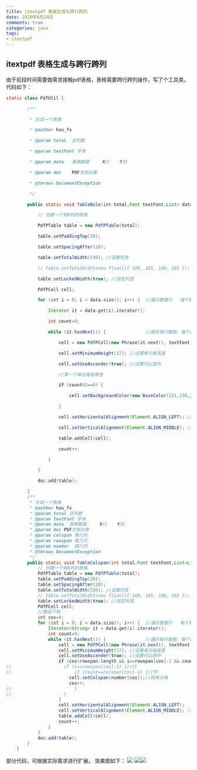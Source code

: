 ```yaml
---
title: itextpdf 表格生成与跨行跨列
date: 2020年6月24日
comments: true
categories: java
tags:
- itextpdf
---
```



## itextpdf 表格生成与跨行跨列


由于前段时间需要做需求接触pdf表格，表格需要跨行跨列操作，写了个工具类，代码如下：

```java
static class PdfUtil {

        /**

         * 生成一个表格

         * @author hou_fx

         * @param total  总列数

         * @param textFont 字体

         * @param data   表格数据     X行    Y列

         * @param doc    PDF文档对象

         * @throws DocumentException

         */

        public static void TableBule(int total,Font textFont,List> data,Document doc) throws DocumentException{

            // 创建一个有N列的表格

            PdfPTable table = new PdfPTable(total);

            table.setPaddingTop(20);

            table.setSpacingAfter(20);

            table.setTotalWidth(530); //设置列宽

            // table.setTotalWidth(new float[]{ 100, 165, 100, 165 }); //设置列宽

            table.setLockedWidth(true); //锁定列宽

            PdfPCell cell;

            for (int i = 0; i < data.size(); i++) {  //遍历数据行   每个数据行都是一个list

                Iterator it = data.get(i).iterator();

                int count=0;

                while (it.hasNext()) {               //遍历每行数据，每个数据都是一个单元格

                    cell = new PdfPCell(new Phrase(it.next(), textFont));

                    cell.setMinimumHeight(17); //设置单元格高度

                    cell.setUseAscender(true); //设置可以居中

                    //第一个单元格背景色

                    if (count%2==0) {

                        cell.setBackgroundColor(new BaseColor(231,230,230));

                    }

                    cell.setHorizontalAlignment(Element.ALIGN_LEFT); //左对齐

                    cell.setVerticalAlignment(Element.ALIGN_MIDDLE); //设置垂直居中

                    table.addCell(cell);

                    count++;

                }

            }

            doc.add(table);

        }
        /**
         * 生成一个表格
         * @author hou_fx
         * @param total 总列数
         * @param textFont 字体
         * @param data  表格数据     X行    Y列
         * @param doc PDF文档对象
         * @param colspan 第几列
         * @param rowspan 第几行
         * @param number  跨几列
         * @throws DocumentException
         */
        public static void TableColspan(int total,Font textFont,List<List<String>> data,Document doc,int[] rowspan,int[] colspan,int[] number) throws DocumentException{
            // 创建一个有N列的表格
            PdfPTable table = new PdfPTable(total);
            table.setPaddingTop(20);
            table.setSpacingAfter(20);
            table.setTotalWidth(530); //设置列宽
            // table.setTotalWidth(new float[]{ 100, 165, 100, 165 }); //设置列宽
            table.setLockedWidth(true); //锁定列宽
            PdfPCell cell;
            //数组下标
            int cos=0;
            for (int i = 0; i < data.size(); i++) {  //遍历数据行   每个数据行都是一个list
                Iterator<String> it = data.get(i).iterator();
                int count=0;
                while (it.hasNext()) {               //遍历每行数据，每个数据都是一个单元格
                    cell = new PdfPCell(new Phrase(it.next(), textFont));
                    cell.setMinimumHeight(17); //设置单元格高度
                    cell.setUseAscender(true); //设置可以居中
                    if (cos<rowspan.length && i==rowspan[cos]-1 && count==colspan[cos]-1) {
//                    if (i==rowspan[cos]-1) {//行
//                        if (count==colspan[cos]-1) {//列
                        cell.setColspan(number[cos]);//跨单元格
                        cos++;
//                        }
//                    }
                    }
                    cell.setHorizontalAlignment(Element.ALIGN_LEFT);
                    cell.setVerticalAlignment(Element.ALIGN_MIDDLE); //设置垂直居中
                    table.addCell(cell);
                    count++;
                }
            }
            doc.add(table);
        }
    }
```

部分代码，可根据实际需求进行扩展。
效果图如下：
![](https://img-blog.csdnimg.cn/20190215163240830.png?x-oss-process=image/watermark,type_ZmFuZ3poZW5naGVpdGk,shadow_10,text_aHR0cHM6Ly9ibG9nLmNzZG4ubmV0L3FxXzM5MTQ5Mjc1,size_16,color_FFFFFF,t_70)
![](https://img-blog.csdnimg.cn/20190215163345845.png?x-oss-process=image/watermark,type_ZmFuZ3poZW5naGVpdGk,shadow_10,text_aHR0cHM6Ly9ibG9nLmNzZG4ubmV0L3FxXzM5MTQ5Mjc1,size_16,color_FFFFFF,t_70)![](https://img-blog.csdnimg.cn/20190215163423489.png?x-oss-process=image/watermark,type_ZmFuZ3poZW5naGVpdGk,shadow_10,text_aHR0cHM6Ly9ibG9nLmNzZG4ubmV0L3FxXzM5MTQ5Mjc1,size_16,color_FFFFFF,t_70)
